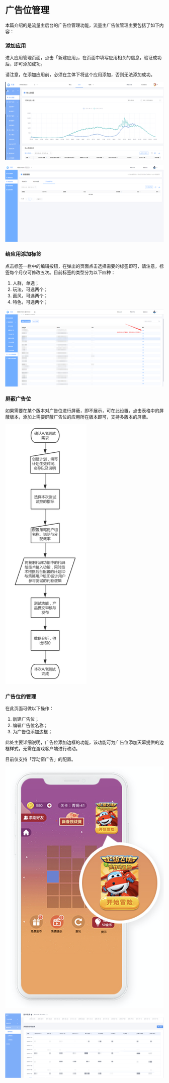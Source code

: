# 广告位管理

本篇介绍的是流量主后台的广告位管理功能，流量主广告位管理主要包括了如下内容：

### 添加应用

进入应用管理页面，点击「新建应用」，在页面中填写应用相关的信息，验证成功后，即可添加成功。

请注意，在添加应用前，必须在主体下将这个应用添加，否则无法添加成功。

![](../../../.gitbook/assets/image%20%2888%29.png)

![](../../../.gitbook/assets/image%20%2859%29.png)

### 给应用添加标签

点击标签一栏中的编辑按钮，在弹出的页面点击选择需要的标签即可，请注意，标签每个月仅可修改五次。目前标签的类型分为以下四种：

1. 人群，单选；
2. 玩法，可选两个；
3. 画风，可选两个；
4. 特色，可选两个；

![](../../../.gitbook/assets/image%20%28209%29.png)

### 屏蔽广告位

如果需要在某个版本对广告位进行屏蔽，即不展示，可在此设置，点击表格中的屏蔽版本，添加上需要屏蔽广告位的应用所在版本即可，支持多版本的屏蔽。

![](../../../.gitbook/assets/image%20%28196%29.png)

### 广告位的管理

在此页面可做以下操作：

1. 新建广告位；
2. 编辑广告位名称；
3. 为广告位添加边框；

此处主要详细说明，广告位添加边框的功能，该功能可为广告位添加天幕提供的边框样式，无需在游戏客户端进行改动。

目前仅支持「浮动窗广告」的配置。

![](../../../.gitbook/assets/image%20%2866%29.png)

![](../../../.gitbook/assets/image%20%2840%29.png)

